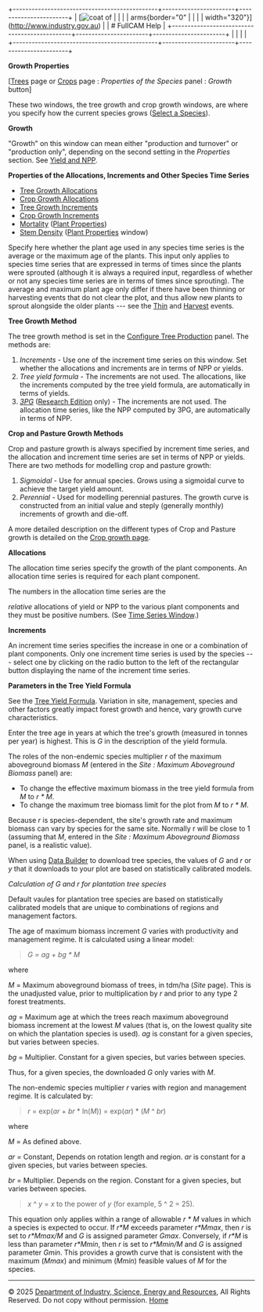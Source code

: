 +----------------------------------------------+-----------------------+-----------------------+
| [![coat of                                   |                       | [](index.htm)         |
| arms](imgs/DISER-inline_Mono.png){border="0" |                       |                       |
| width="320"}](http://www.industry.gov.au)    |                       | # FullCAM Help        |
+----------------------------------------------+-----------------------+-----------------------+
|                                              |                       |                       |
+----------------------------------------------+-----------------------+-----------------------+

**Growth Properties**

\[[Trees](215_Trees.htm) page or [Crops](216_Crops.htm) page :
*Properties of the Species* panel : *Growth* button\]

These two windows, the tree growth and crop growth windows, are where
you specify how the current species grows ([Select a
Species](56_Select%20a%20Species.htm)).

**Growth**

"Growth" on this window can mean either "production and turnover" or
"production only", depending on the second setting in the *Properties*
section. See [Yield and
NPP](131_Yield%20and%20Net%20Primary%20Production.htm).

**Properties of the Allocations, Increments and Other Species Time
Series**

- [Tree Growth Allocations](112_Tree%20Growth%20Allocations.htm)
- [Crop Growth Allocations](124_Crop%20Growth%20Allocations.htm)
- [Tree Growth Increments](110_Tree%20Growth%20Increments.htm)
- [Crop Growth Increments](118_Crop%20Growth%20Increments.htm)
- [Mortality](121_Mortality.htm) ([Plant
  Properties](43_Plant%20Properties.htm))
- [Stem Density](9_Stem%20Density.htm) ([Plant
  Properties](43_Plant%20Properties.htm) window)

Specify here whether the plant age used in any species time series is
the average or the maximum age of the plants. This input only applies to
species time series that are expressed in terms of times since the
plants were sprouted (although it is always a required input, regardless
of whether or not any species time series are in terms of times since
sprouting). The average and maximum plant age only differ if there have
been thinning or harvesting events that do not clear the plot, and thus
allow new plants to sprout alongside the older plants --- see the
[Thin](140_Thin.htm) and [Harvest](153_Harvest.htm) events.

**Tree Growth Method**

The tree growth method is set in the [Configure Tree
Production](108_Configure%20Tree%20Production.htm) panel. The methods
are:

1.  *Increments* - Use one of the increment time series on this window.
    Set whether the allocations and increments are in terms of NPP or
    yields.
2.  *Tree yield formula* - The increments are not used. The allocations,
    like the increments computed by the tree yield formula, are
    automatically in terms of yields.
3.  *[3PG](http://www.fullcam.au/FullCAMServer2020/Help/115_3PG.htm)*
    ([Research Edition](48_Research%20Edition.htm) only) - The
    increments are not used. The allocation time series, like the NPP
    computed by 3PG, are automatically in terms of NPP.

**Crop and Pasture Growth Methods**

Crop and pasture growth is always specified by increment time series,
and the allocation and increment time series are set in terms of NPP or
yields. There are two methods for modelling crop and pasture growth:

1.  *Sigmoidal* - Use for annual species. Grows using a sigmoidal curve
    to achieve the target yield amount.
2.  *Perennial* - Used for modelling perennial pastures. The growth
    curve is constructed from an initial value and steply (generally
    monthly) increments of growth and die-off.

A more detailed description on the different types of Crop and Pasture
growth is detailed on the [Crop growth
page](118_Crop%20Growth%20Increments.htm).

**Allocations**

The allocation time series specify the growth of the plant components.
An allocation time series is required for each plant component.

The numbers in the allocation time series are the

*relative* allocations of yield or NPP to the various plant components
and they must be positive numbers. (See [Time Series
Window](135_Time-Series%20Window.htm).)

**Increments**

An increment time series specifies the increase in one or a combination
of plant components. Only one increment time series is used by the
species --- select one by clicking on the radio button to the left of
the rectangular button displaying the name of the increment time series.

**Parameters in the Tree Yield Formula**

See the [Tree Yield Formula](130_Tree%20Yield%20Formula.htm). Variation
in site, management, species and other factors greatly impact forest
growth and hence, vary growth curve characteristics.

Enter the tree age in years at which the tree's growth (measured in
tonnes per year) is highest. This is *G* in the description of the yield
formula.

The roles of the non-endemic species multiplier *r* of the maximum
aboveground biomass *M* (entered in the *Site : Maximum Aboveground
Biomass* panel) are:

- To change the effective maximum biomass in the tree yield formula from
  *M* to *r \* M*.
- To change the maximum tree biomass limit for the plot from *M* to *r
  \* M*.

Because *r* is species-dependent, the site's growth rate and maximum
biomass can vary by species for the same site. Normally r will be close
to 1 (assuming that *M*, entered in the *Site : Maximum Aboveground
Biomass* panel, is a realistic value).

When using [Data Builder](132_Data%20Builder.htm) to download tree
species, the values of *G* and *r* or *y* that it downloads to your plot
are based on statistically calibrated models.

*Calculation of G and r for plantation tree species*

Default vaules for plantation tree species are based on statistically
calibrated models that are unique to combinations of regions and
management factors.

The age of maximum biomass increment *G* varies with productivity and
management regime. It is calculated using a linear model:

> *G = ag + bg \* M*

where

*M* = Maximum aboveground biomass of trees, in tdm/ha (*Site* page).
This is the unadjusted value, prior to multiplication by *r* and prior
to any type 2 forest treatments.

*ag* = Maximum age at which the trees reach maximum aboveground biomass
increment at the lowest *M* values (that is, on the lowest quality site
on which the plantation species is used). *ag* is constant for a given
species, but varies between species.

*bg* = Multiplier. Constant for a given species, but varies between
species.

Thus, for a given species, the downloaded *G* only varies with *M*.

The non-endemic species multiplier *r* varies with region and management
regime. It is calculated by:

> *r* = exp(*ar* + *br* \* ln(*M*)) = exp(*ar*) \* (*M* \^ *br*)

where

*M* = As defined above.

*ar* = Constant, Depends on rotation length and region. *ar* is constant
for a given species, but varies between species.

*br* = Multiplier. Depends on the region. Constant for a given species,
but varies between species.

> *x* \^ *y* = *x* to the power of *y* (for example, 5 \^ 2 = 25).

This equation only applies within a range of allowable *r \* M* values
in which a species is expected to occur. If *r\*M* exceeds parameter
*r\*Mmax*, then *r* is set to *r\*Mmax/M* and *G* is assigned parameter
*Gmax*. Conversely, if *r\*M* is less than parameter *r\*Mmin*, then *r*
is set to *r\*Mmin/M* and *G* is assigned parameter *Gmin*. This
provides a growth curve that is consistent with the maximum (*Mmax*) and
minimum (*Mmin*) feasible values of *M* for the species.

------------------------------------------------------------------------

© 2025 [Department of Industry, Science, Energy and
Resources](http://www.industry.gov.au "Department of Industry, Science, Energy and Resources"),
All Rights Reserved. Do not copy without permission.
[Home](index.htm "help index")
